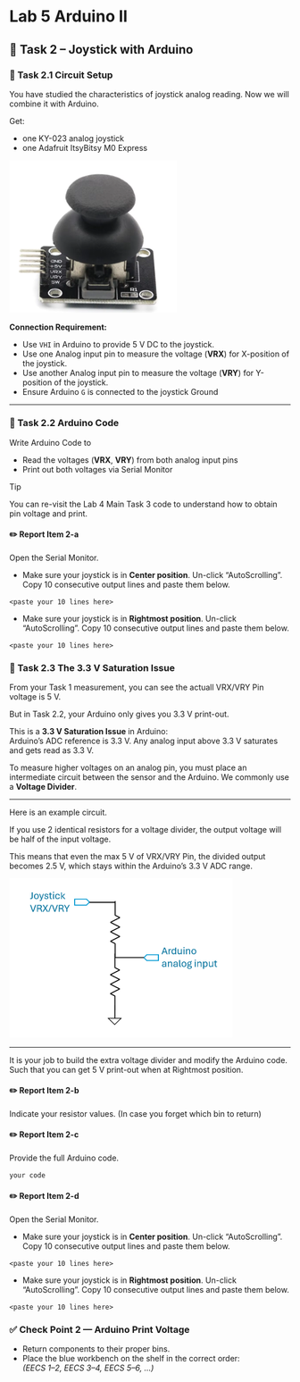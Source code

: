 # Lab 5 Arduino II

## :dart: Task 2 – Joystick with Arduino

### 📌 Task 2.1 Circuit Setup

You have studied the characteristics of joystick analog reading. Now we will combine it with Arduino.

Get:

* one KY-023 analog joystick
* one Adafruit ItsyBitsy M0 Express

<img src="Pic/joystick.png" width="300">

**Connection Requirement:**

* Use `VHI` in Arduino to provide 5 V DC to the joystick. 
* Use one Analog input pin to measure the voltage (**VRX**) for X-position of the joystick. 
* Use another Analog input pin to measure the voltage (**VRY**) for Y-position of the joystick. 
* Ensure Arduino `G` is connected to the joystick Ground

---
### 📌 Task 2.2 Arduino Code

Write Arduino Code to
* Read the voltages (**VRX**, **VRY**) from both analog input pins
* Print out both voltages via Serial Monitor

> [!TIP]
> You can re-visit the Lab 4 Main Task 3 code to understand how to obtain pin voltage and print.

#### :pencil2:  Report Item 2-a
Open the Serial Monitor. 

* Make sure your joystick is in **Center position**. Un-click “AutoScrolling”. Copy 10 consecutive output lines and paste them below.
```text
<paste your 10 lines here>
```
* Make sure your joystick is in **Rightmost position**. Un-click “AutoScrolling”. Copy 10 consecutive output lines and paste them below. 
```text
<paste your 10 lines here>
```

### 📌 Task 2.3 The 3.3 V Saturation Issue 

From your Task 1 measurement, you can see the actuall VRX/VRY Pin voltage is 5 V. 

But in Task 2.2, your Arduino only gives you 3.3 V print-out. 

This is a **3.3 V Saturation Issue** in Arduino:<br> Arduino’s ADC reference is 3.3 V. Any analog input above 3.3 V saturates and gets read as 3.3 V.

To measure higher voltages on an analog pin, you must place an intermediate circuit between the sensor and the Arduino. We commonly use a **Voltage Divider**.

----

Here is an example circuit.

If you use 2 identical resistors for a voltage divider, the output voltage will be half of the input voltage.

This means that even the max 5 V of VRX/VRY Pin, the divided output becomes 2.5 V, which stays within the Arduino’s 3.3 V ADC range.

<img src="Pic/voltagdiv.png" width="400">

---------
It is your job to build the extra voltage divider and modify the Arduino code. Such that you can get 5 V print-out when at Rightmost position.

#### :pencil2:  Report Item 2-b
Indicate your resistor values. (In case you forget which bin to return)


#### :pencil2:  Report Item 2-c
Provide the full Arduino code.

```c
your code
```


#### :pencil2:  Report Item 2-d
Open the Serial Monitor. 

* Make sure your joystick is in **Center position**. Un-click “AutoScrolling”. Copy 10 consecutive output lines and paste them below.
```text
<paste your 10 lines here>
```
* Make sure your joystick is in **Rightmost position**. Un-click “AutoScrolling”. Copy 10 consecutive output lines and paste them below. 
```text
<paste your 10 lines here>
```

### ✅ Check Point 2 — Arduino Print Voltage

- Return components to their proper bins.
- Place the blue workbench on the shelf in the correct order:  
  *(EECS 1–2, EECS 3–4, EECS 5–6, …)*  
